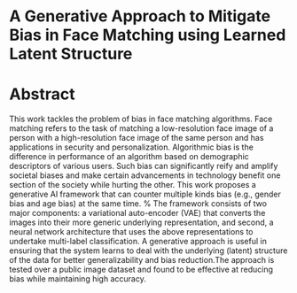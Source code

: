 
# A Generative Approach to Mitigate Bias in Face Matching using Learned Latent Structure
# Abstract
This work tackles the problem of bias in face matching algorithms. Face matching refers to the task of matching a low-resolution face image of a person with a high-resolution
face image of the same person and has applications in security and personalization. Algorithmic bias is the difference in performance of an algorithm based on demographic descriptors of various users. Such bias can significantly reify and amplify societal biases and make certain advancements in technology benefit one section of the society while hurting the other.
This work proposes a generative AI framework that can counter multiple kinds bias (e.g., gender bias and age bias) at the same time. 
%
The framework consists of two major components: a variational auto-encoder (VAE) that converts the images into their more generic underlying representation, and second, a neural network architecture that uses the above representations to undertake multi-label classification. A generative approach is useful in ensuring that the
system learns to deal with the underlying (latent) structure
of the data for better generalizability and bias reduction.The approach is tested over a public image dataset and found to be effective at reducing bias while maintaining high accuracy.

